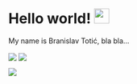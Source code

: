# Hello world! <img src="https://raw.githubusercontent.com/MartinHeinz/MartinHeinz/master/wave.gif" width="30px">

My name is Branislav Totić, bla bla...

<!--
**branislav-totic/branislav-totic** is a ✨ _special_ ✨ repository because its `README.md` (this file) appears on your GitHub profile.

Here are some ideas to get you started:

- 🔭 I’m currently working on ...
- 🌱 I’m currently learning ...
- 👯 I’m looking to collaborate on ...
- 🤔 I’m looking for help with ...
- 💬 Ask me about ...
- 📫 How to reach me: ...
- 😄 Pronouns: ...
- ⚡ Fun fact: ...
-->

<span>
  <img align="center" src="https://github-readme-stats.vercel.app/api?username=branislav-totic&show_icons=true&theme=radical" />
</span>
<span>
  <img align="center" src="https://github-readme-stats.vercel.app/api/top-langs?username=branislav-totic&show_icons=true&theme=radical" />
</span>

![](https://img.shields.io/badge/<WORD_ON_LEFT>-<WORD_ON_RIGHT>-informational?style=flat&logo=<LOGO_NAME>&logoColor=white&color=2bbc8a)

